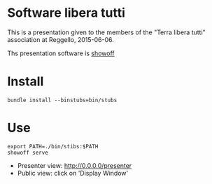 # Software libera tutti

This is a presentation given to the members of the
"Terra libera tutti" association at Reggello, 2015-06-06.

Ths presentation software is [showoff][showoff-github]

[showoff-github]: https://github.com/puppetlabs/showoff


# Install

```
bundle install --binstubs=bin/stubs
```

# Use

```
export PATH=./bin/stibs:$PATH
showoff serve
```

* Presenter view: http://0.0.0.0/presenter
* Public view: click on 'Display Window'
